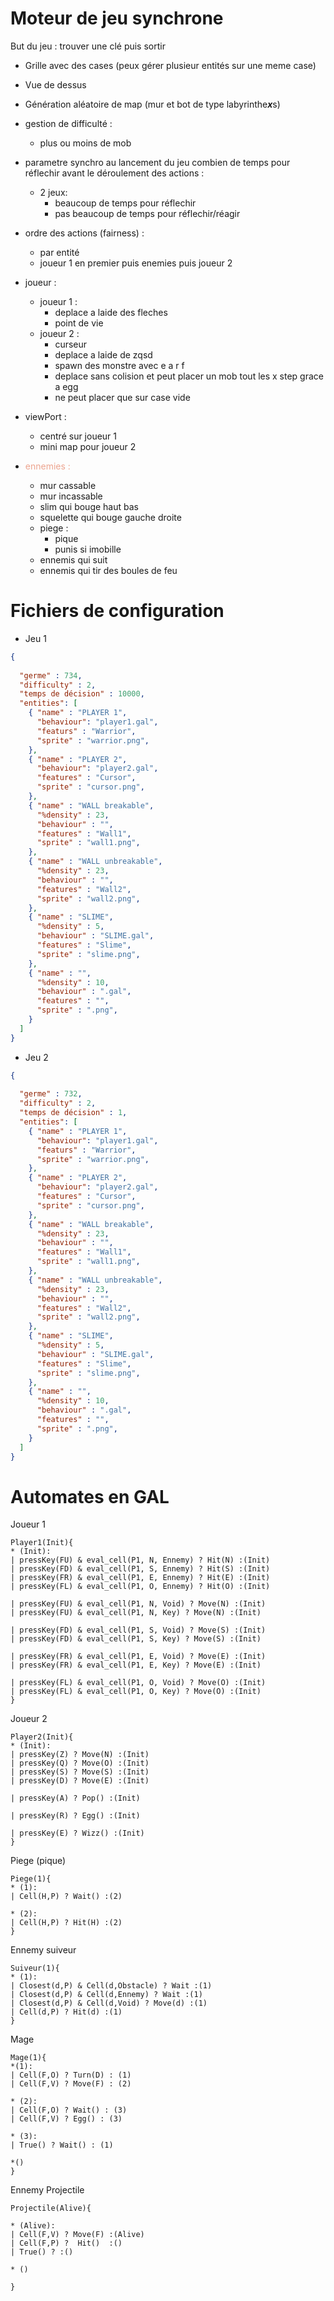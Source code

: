 # Moteur de jeu synchrone
But du jeu : trouver une clé puis sortir
- Grille avec des cases (peux gérer plusieur entités sur une meme case)
- Vue de dessus
- Génération aléatoire de map (mur et bot de type labyrinthe***x***s)


- gestion de difficulté :
    - plus ou moins de mob
- parametre synchro au lancement du jeu combien de temps pour réflechir avant le déroulement des actions :
    - 2 jeux: 
        - beaucoup de temps pour réflechir 
        - pas beaucoup de temps pour réflechir/réagir
- ordre des actions (fairness) : 
    - par entité
    - joueur 1 en premier puis enemies puis joueur 2
- joueur :
    - joueur 1 :
        - deplace a laide des fleches
        - point de vie
    - joueur 2 :
        - curseur 
        - deplace a laide de zqsd
        - spawn des monstre avec e a r f
        - deplace sans colision et peut placer un mob tout les x step grace a egg
        - ne peut placer que sur case vide
- viewPort : 
    - centré sur joueur 1
    - mini map pour joueur 2
- <span style="color:  #eda48f  "> ennemies : </span>

    - mur cassable
    - mur incassable
    - slim qui bouge haut bas
    - squelette qui bouge gauche droite
    - piege : 
        - pique 
        - punis si imobille 
    - ennemis qui suit
    - ennemis qui tir des boules de feu

# Fichiers de configuration 
- Jeu 1
```json
{
  
  "germe" : 734,
  "difficulty" : 2,  
  "temps de décision" : 10000,
  "entities": [
    { "name" : "PLAYER 1",  
      "behaviour": "player1.gal",
      "featurs" : "Warrior",
      "sprite" : "warrior.png", 
    },
    { "name" : "PLAYER 2",  
      "behaviour": "player2.gal",
      "features" : "Cursor",
      "sprite" : "cursor.png", 
    },
    { "name" : "WALL breakable", 
      "%density" : 23, 
      "behaviour" : "",
      "features" : "Wall1",
      "sprite" : "wall1.png",
    },
    { "name" : "WALL unbreakable", 
      "%density" : 23, 
      "behaviour" : "",
      "features" : "Wall2",
      "sprite" : "wall2.png",
    },
    { "name" : "SLIME", 
      "%density" : 5, 
      "behaviour" : "SLIME.gal",
      "features" : "Slime",
      "sprite" : "slime.png",
    },
    { "name" : "", 
      "%density" : 10, 
      "behaviour" : ".gal",
      "features" : "",
      "sprite" : ".png",
    }
  ]
}
```
- Jeu 2
```json
{
  
  "germe" : 732,
  "difficulty" : 2,  
  "temps de décision" : 1,
  "entities": [
    { "name" : "PLAYER 1",  
      "behaviour": "player1.gal",
      "featurs" : "Warrior",
      "sprite" : "warrior.png", 
    },
    { "name" : "PLAYER 2",  
      "behaviour": "player2.gal",
      "features" : "Cursor",
      "sprite" : "cursor.png", 
    },
    { "name" : "WALL breakable", 
      "%density" : 23, 
      "behaviour" : "",
      "features" : "Wall1",
      "sprite" : "wall1.png",
    },
    { "name" : "WALL unbreakable", 
      "%density" : 23, 
      "behaviour" : "",
      "features" : "Wall2",
      "sprite" : "wall2.png",
    },
    { "name" : "SLIME", 
      "%density" : 5, 
      "behaviour" : "SLIME.gal",
      "features" : "Slime",
      "sprite" : "slime.png",
    },
    { "name" : "", 
      "%density" : 10, 
      "behaviour" : ".gal",
      "features" : "",
      "sprite" : ".png",
    }
  ]
}
```
# Automates en GAL
Joueur 1
```gal
Player1(Init){
* (Init):
| pressKey(FU) & eval_cell(P1, N, Ennemy) ? Hit(N) :(Init)
| pressKey(FD) & eval_cell(P1, S, Ennemy) ? Hit(S) :(Init)
| pressKey(FR) & eval_cell(P1, E, Ennemy) ? Hit(E) :(Init)
| pressKey(FL) & eval_cell(P1, O, Ennemy) ? Hit(O) :(Init)

| pressKey(FU) & eval_cell(P1, N, Void) ? Move(N) :(Init)
| pressKey(FU) & eval_cell(P1, N, Key) ? Move(N) :(Init)

| pressKey(FD) & eval_cell(P1, S, Void) ? Move(S) :(Init)
| pressKey(FD) & eval_cell(P1, S, Key) ? Move(S) :(Init)

| pressKey(FR) & eval_cell(P1, E, Void) ? Move(E) :(Init)
| pressKey(FR) & eval_cell(P1, E, Key) ? Move(E) :(Init)

| pressKey(FL) & eval_cell(P1, O, Void) ? Move(O) :(Init)
| pressKey(FL) & eval_cell(P1, O, Key) ? Move(O) :(Init)
}
```
Joueur 2
```gal
Player2(Init){
* (Init):
| pressKey(Z) ? Move(N) :(Init)
| pressKey(Q) ? Move(O) :(Init)
| pressKey(S) ? Move(S) :(Init)
| pressKey(D) ? Move(E) :(Init)

| pressKey(A) ? Pop() :(Init)

| pressKey(R) ? Egg() :(Init)

| pressKey(E) ? Wizz() :(Init)
}
```
Piege (pique)
```gal
Piege(1){
* (1):
| Cell(H,P) ? Wait() :(2)

* (2):
| Cell(H,P) ? Hit(H) :(2)
}
```
Ennemy suiveur
```gal
Suiveur(1){
* (1):
| Closest(d,P) & Cell(d,Obstacle) ? Wait :(1)
| Closest(d,P) & Cell(d,Ennemy) ? Wait :(1)
| Closest(d,P) & Cell(d,Void) ? Move(d) :(1)
| Cell(d,P) ? Hit(d) :(1)
}
```
Mage
```gal
Mage(1){
*(1):
| Cell(F,O) ? Turn(D) : (1)
| Cell(F,V) ? Move(F) : (2)
 
* (2):
| Cell(F,O) ? Wait() : (3)
| Cell(F,V) ? Egg() : (3)

* (3):
| True() ? Wait() : (1)

*()
}
```
Ennemy Projectile
```gal
Projectile(Alive){

* (Alive):
| Cell(F,V) ? Move(F) :(Alive) 
| Cell(F,P) ?  Hit()  :()
| True() ? :()
 
* ()

}
```
